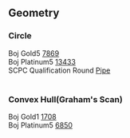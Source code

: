 ## Geometry

### Circle
Boj Gold5 [7869](https://www.acmicpc.net/problem/7869)<br>
Boj Platinum5 [13433](https://www.acmicpc.net/problem/13433)<br>
SCPC Qualification Round [Pipe](https://www.codeground.org/practice/practiceProblemViewNew)<br><br>
  
  
### Convex Hull(Graham's Scan)
Boj Gold1 [1708](https://www.acmicpc.net/problem/1708)<br>
Boj Platinum5 [6850](https://www.acmicpc.net/problem/6850)<br>
  
